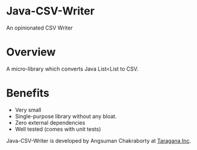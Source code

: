 # Java-CSV-Writer
An opinionated CSV Writer

# Overview
A micro-library which converts Java List<List<String> to CSV.

# Benefits
- Very small
- Single-purpose library without any bloat.
- Zero external dependencies
- Well tested (comes with unit tests)

Java-CSV-Writer is developed by Angsuman Chakraborty at [Taragana Inc](http://taragana.com).
